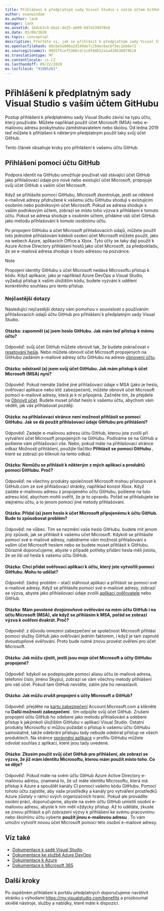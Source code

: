 ```yaml
---
title: Přihlášení k předplatným sady Visual Studio s vaším účtem GitHubu | Microsoft Docs
author: evanwindom
ms.author: lank
manager: lank
ms.assetid: 1bdcb3c9-bba1-4e25-a609-9d7e539d78e0
ms.date: 03/09/2020
ms.topic: conceptual
description: Přečtěte si, jak se přihlásit k předplatným sady Visual Studio s vaším účtem GitHub.
ms.openlocfilehash: 0dcbe5a908a2d149de7c254ec6ac6f3ec1eb6e72
ms.sourcegitcommit: 09d1f5cef5360cdc1cdfd4b22a1a426b38079618
ms.translationtype: MT
ms.contentlocale: cs-CZ
ms.lasthandoff: 09/22/2020
ms.locfileid: "91005261"
---
```

# <a name="signing-in-to-visual-studio-subscriptions-with-your-github-account"></a>Přihlášení k předplatným sady Visual Studio s vaším účtem GitHubu 

Postup přihlášení k předplatnému sady Visual Studio závisí na typu účtu, který používáte. Můžete například použít účet Microsoft (MSA) nebo e-mailovou adresu poskytnutou zaměstnavatelem nebo školou. Od ledna 2019 teď můžete k přihlášení k některým předplatným použít taky svůj účet GitHub. 

Tento článek obsahuje kroky pro přihlášení k vašemu účtu GitHub.

## <a name="signing-in-with-your-github-account"></a>Přihlášení pomocí účtu GitHub

Podpora identit na GitHubu umožňuje používat váš stávající účet GitHub jako přihlašovací údaje pro nové nebo existující účet Microsoft, propojuje svůj účet GitHub s vaším účet Microsoft. 

Když se přihlásíte pomocí GitHubu, Microsoft zkontroluje, jestli se některé e-mailové adresy přidružené k vašemu účtu GitHubu shodují s existujícím osobním nebo podnikovým účet Microsoft. Pokud se adresa shoduje s vaším podnikovým účtem, zobrazí se místo toho výzva k přihlášení k tomuto účtu. Pokud se adresa shoduje s osobním účtem, přidáme váš účet GitHub jako metodu přihlašování k tomuto osobnímu účtu.

Po propojení GitHubu a účet Microsoft přihlašovacích údajů, můžete použít toto jednotné přihlašování kdekoli osobní účet Microsoft můžete použít, jako na webech Azure, aplikacích Office a Xbox. Tyto účty se taky dají použít k Azure Active Directory přihlášení hostů jako účet Microsoft, za předpokladu, že se e-mailová adresa shoduje s touto adresou na pozvánce.

> [!NOTE]
> Propojení identity GitHubu s účet Microsoft nedává Microsoftu přístup k kódu. Když aplikace, jako je například Azure DevOps a Visual Studio, vyžadují přístup k vašim úložištím kódu, budete vyzváni k udělení konkrétního souhlasu pro tento přístup. 

### <a name="frequently-asked-questions"></a>Nejčastější dotazy
Následující nejčastější dotazy vám pomohou v souvislosti s používáním přihlašovacích údajů účtu GitHub pro přihlášení k předplatným sady Visual Studio.

#### <a name="q-i-forgot-my-github-password--how-can-i-access-my-account-now"></a>Otázka: zapomněl (a) jsem heslo GitHubu.  Jak mám teď přístup k mému účtu?
Odpověď: svůj účet GitHub můžete obnovit tak, že budete pokračovat v [resetování hesla](https://github.com/password_reset). Nebo můžete obnovit účet Microsoft propojených na GitHubu zadáním e-mailové adresy účtu GitHubu na adrese [obnovení účtu](https://account.live.com/password/reset).

#### <a name="q-i-deleted-my-github-account--how-can-i-access-my-microsoft-account-msa-now"></a>Otázka: odstranil (a) jsem svůj účet GitHubu.  Jak mám přístup k účet Microsoft (MSA) nyní?
Odpověď: Pokud nemáte žádné jiné přihlašovací údaje v MSA (jako je heslo, ověřovací aplikace nebo klíč zabezpečení), můžete obnovit účet Microsoft pomocí e-mailové adresy, která je k ní připojená. Začněte tím, že přejdete na [Obnovit účet](https://account.live.com/password/reset). Budete muset přidat heslo k vašemu účtu, abychom vám věděli, jak vás přihlašovat později. 

#### <a name="q-theres-no-sign-in-with-github-option-on-the-sign-in-page--how-can-i-use-my-github-credentials-to-sign-in"></a>Otázka: na přihlašovací stránce není možnost přihlásit se pomocí GitHubu.  Jak se dá použít přihlašovací údaje GitHubu pro přihlášení?
Odpověď: Zadejte e-mailovou adresu účtu GitHub, kterou jste zvolili při vytváření účet Microsoft propojených na GitHubu. Podíváme se na GitHub a pošleme vám přihlašovací vše. Nebo, pokud máte na přihlašovací stránce odkaz Možnosti přihlášení, použijte tlačítko **Přihlásit se pomocí GitHubu** , které se zobrazí po kliknutí na tento odkaz. 

#### <a name="q-i-cant-sign-in-to-some-of-my-apps-and-products-with-github--why"></a>Otázka: Nemůžu se přihlásit k některým z mých aplikací a produktů pomocí GitHubu.  Proč?
Odpověď: ne všechny produkty společnosti Microsoft mohou přistupovat k GitHub.com ze své přihlašovací stránky, například konzol Xbox. Když zadáte e-mailovou adresu z propojeného účtu GitHubu, pošleme na tuto adresu kód, abychom mohli ověřit, že je to opravdu. Pořád se přihlašujete ke stejnému účtu, a to jenom pomocí jiné metody přihlašování. 

#### <a name="q--ive-added-a-password-to-the-microsoft-account-i-have-linked-to-my-github-account--will-that-cause-a-problem"></a>Otázka: Přidal (a) jsem heslo k účet Microsoft připojenému k účtu GitHub.  Bude to způsobovat problém?
Odpověď: ne vůbec. Tím se nezmění vaše heslo GitHubu. budete mít jenom jiný způsob, jak se přihlásit k vašemu účet Microsoft. Kdykoli se přihlásíte pomocí své e-mailové adresy, nabídneme vám možnost přihlašování s vaším účet Microsoft heslem nebo se budete muset přihlásit k GitHubu. Důrazně doporučujeme, abyste v případě potřeby přidání hesla měli jistotu, že se liší od hesla k vašemu účtu GitHub.

#### <a name="q-i-want-to-add-the-authenticator-app-to-the-account-i-created-using-github--can-i-do-that"></a>Otázka: Chci přidat ověřovací aplikaci k účtu, který jste vytvořili pomocí GitHubu.  Mohu to udělat?
Odpověď: žádný problém – stačí stáhnout aplikaci a přihlásit se pomocí své e-mailové adresy. Když se přihlásíte pomocí své e-mailové adresy, zobrazí se výzva, abyste jako přihlašovací údaje zvolili [aplikaci ověřovatele](https://www.microsoft.com/p/microsoft-authenticator/9nblgggzmcj6) nebo GitHub.

#### <a name="q-ive-enabled-two-factor-authentication-on-both-my-github-and-microsoft-accounts-msa-but-when-i-sign-in-to-my-msa-im-still-asked-to-authenticate-twice--why"></a>Otázka: Mám povolené dvojúrovňové ověřování na mém účtu GitHub i na účtu Microsoft (MSA), ale když se přihlásím k MSA, pořád se zobrazí výzva k ověření dvakrát.  Proč?
Odpověď: z důvodu omezení zabezpečení se společnost Microsoft přihlásí pomocí služby GitHub jako ověřování jedním faktorem, i když je tam zapnuté dvoustupňové ověřování. Proto bude nutné znovu provést ověření pro účet Microsoft. 

#### <a name="q--how-can-i-tell-if-my-microsoft-account-and-github-accounts-are-linked"></a>Otázka: Jak můžu zjistit, jestli jsou moje účet Microsoft a účty GitHubu propojené?
Odpověď: kdykoli se podepisujete pomocí aliasu účtu (e-mailová adresa, telefonní číslo, jméno Skypu), zobrazí se vám všechny metody přihlášení pro váš účet. Pokud tam GitHub nevidíte, zatím jste ho nenastavili.

#### <a name="q--how-can-i-unlink-my-microsoft-and-github-accounts"></a>Otázka: Jak můžu zrušit propojení s účty Microsoft a GitHub? 
Odpověď: přejděte na [kartu zabezpečení](https://account.microsoft.com/security) Account.Microsoft.com a klikněte na **Další možnosti zabezpečení** . tím odpojíte svůj účet GitHub. Zrušení propojení účtu GitHub ho odebere jako metodu přihlašování a odebere přístup k jakýmkoli úložištím GitHubu v aplikaci Visual Studio. Ostatní produkty Microsoftu si můžou požádat o přístup k vašemu účtu GitHubu samostatně, takže odebrání přístupu tady nebude odebírat přístup ve všech produktech. Na stránce [oprávnění aplikace](https://github.com/settings/applications) v profilu GitHubu můžete odvolat souhlas z aplikací, které jsou tady uvedené.

#### <a name="q--i-try-to-use-my-github-account-to-sign-in-but-im-prompted-that-i-already-have-a-microsoft-identity-that-i-should-use-instead--whats-happening"></a>Otázka: Zkusím použít svůj účet GitHub pro přihlášení, ale zobrazí se výzva, že již mám identitu Microsoftu, kterou mám použít místo toho.  Co se děje?
Odpověď: Pokud máte na svém účtu GitHub Azure Active Directory e-mailovou adresu, znamená to, že už máte identitu Microsoftu, která má přístup k Azure a spouštět kanály CI pomocí vašeho kódu GitHubu. Pomocí tohoto účtu zajistíte, aby vaše prostředky a kanály pro vytváření prostředků Azure zůstaly v rámci svých organizačních hranic. Pokud ale provádíte osobní práci, doporučujeme, abyste na svém účtu GitHub umístili osobní e-mailovou adresu, abyste k nim měli vždycky přístup. Až to uděláte, zkuste se znovu přihlásit a při zobrazení výzvy k přihlášení ke svému pracovnímu nebo školnímu účtu vyberte **použít jinou e-mailovou adresu** . To vám umožní vytvořit novou účet Microsoft pomocí této osobní e-mailové adresy.

## <a name="see-also"></a>Viz také
- [Dokumentace k sadě Visual Studio](/visualstudio/)
- [Dokumentace ke službě Azure DevOps](/azure/devops/)
- [Dokumentace k Azure](/azure/)
- [Dokumentace k Microsoft 365](/microsoft-365/)

## <a name="next-steps"></a>Další kroky
Po úspěšném přihlášení k portálu předplatných doporučujeme navštívit stránku s výhodami https://my.visualstudio.com/benefits a prozkoumat skvělé nástroje, služby a nabídky, které máte k dispozici.